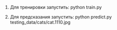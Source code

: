 1. Для тренировки запустить:
python train.py

2. Для предсказания запустить:
python predict.py testing_data/cats/cat.1110.jpg
